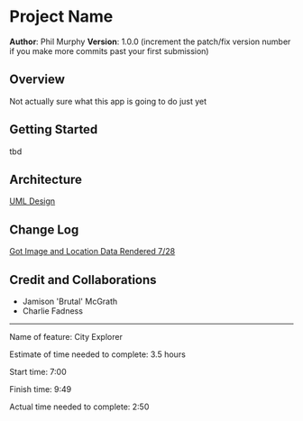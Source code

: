 # Project Name

**Author**: Phil Murphy
**Version**: 1.0.0 (increment the patch/fix version number if you make more commits past your first submission)

## Overview
Not actually sure what this app is going to do just yet

## Getting Started

tbd

## Architecture

[UML Design](img/uml.jpg)

## Change Log
[Got Image and Location Data Rendered 7/28](https://github.com/phmurphy212/city-explorer/pull/2)

## Credit and Collaborations

* Jamison 'Brutal' McGrath
* Charlie Fadness

________________________________

Name of feature: City Explorer

Estimate of time needed to complete: 3.5 hours

Start time: 7:00

Finish time: 9:49

Actual time needed to complete: 2:50
